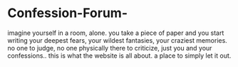 # Confession-Forum-
imagine yourself in a room, alone. you take a piece of paper and you start writing your deepest fears, your wildest fantasies, your craziest memories. no one to judge, no one physically there to criticize, just you and your confessions.. this is what the website is all about. a place to simply let it out.
